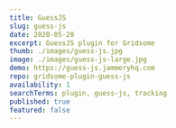```yaml
---
title: GuessJS
slug: guess-js
date: 2020-05-20
excerpt: GuessJS plugin for Gridsome
thumb: ./images/guess-js.jpg
image: ./images/guess-js-large.jpg
demo: https://guess-js.jammeryhq.com
repo: gridsome-plugin-guess-js
availability: 1
searchTerms: plugin, guess-js, tracking
published: true
featured: false
---
```

